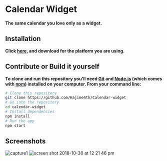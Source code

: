 # Calendar Widget

**The same calendar you love only as a widget.**


## Installation

**Click [here](https://github.com/Hajime4th/Calendar-widget/releases), and download for the platform you are using.**


## Contribute or Build it yourself

**To clone and run this repository you'll need [Git](https://git-scm.com) and [Node.js](https://nodejs.org/en/download/) (which comes with [npm](http://npmjs.com)) installed on your computer. From your command line:**

```bash
# Clone this repository
git clone https://github.com/Hajime4th/Calendar-widget
# Go into the repository
cd calendar-widget
# Install dependencies
npm install
# Run the app
npm start
```
           
           
## Screenshots


![capture1](https://user-images.githubusercontent.com/42915482/47712159-aee39180-dc3f-11e8-857d-a0f5fadbb455.PNG)
![screen shot 2018-10-30 at 12 21 46 pm](https://user-images.githubusercontent.com/42915482/47712161-aee39180-dc3f-11e8-9608-974d733d0bea.png)

